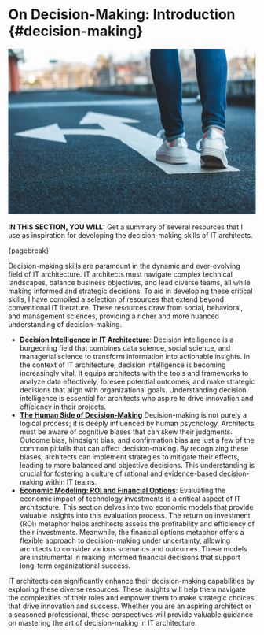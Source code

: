 

# On Decision-Making: Introduction {#decision-making}

![image by zbynek pospisil from istock](assets/images/iStock-1138420319.jpg)

**IN THIS SECTION, YOU WILL:**  Get a summary of several resources that I use as inspiration for developing the decision-making skills of IT architects.

{pagebreak}

Decision-making skills are paramount in the dynamic and ever-evolving field of IT architecture. IT architects must navigate complex technical landscapes, balance business objectives, and lead diverse teams, all while making informed and strategic decisions. To aid in developing these critical skills, I have compiled a selection of resources that extend beyond conventional IT literature. These resources draw from social, behavioral, and management sciences, providing a richer and more nuanced understanding of decision-making.

* **[Decision Intelligence in IT Architecture](#decision-intelligence)**: Decision intelligence is a burgeoning field that combines data science, social science, and managerial science to transform information into actionable insights. In the context of IT architecture, decision intelligence is becoming increasingly vital. It equips architects with the tools and frameworks to analyze data effectively, foresee potential outcomes, and make strategic decisions that align with organizational goals. Understanding decision intelligence is essential for architects who aspire to drive innovation and efficiency in their projects.
* **[The Human Side of Decision-Making](#human-decisions)** Decision-making is not purely a logical process; it is deeply influenced by human psychology. Architects must be aware of cognitive biases that can skew their judgments. Outcome bias, hindsight bias, and confirmation bias are just a few of the common pitfalls that can affect decision-making. By recognizing these biases, architects can implement strategies to mitigate their effects, leading to more balanced and objective decisions. This understanding is crucial for fostering a culture of rational and evidence-based decision-making within IT teams.
* **[Economic Modeling: ROI and Financial Options](#economics)**: Evaluating the economic impact of technology investments is a critical aspect of IT architecture. This section delves into two economic models that provide valuable insights into this evaluation process. The return on investment (ROI) metaphor helps architects assess the profitability and efficiency of their investments. Meanwhile, the financial options metaphor offers a flexible approach to decision-making under uncertainty, allowing architects to consider various scenarios and outcomes. These models are instrumental in making informed financial decisions that support long-term organizational success.

IT architects can significantly enhance their decision-making capabilities by exploring these diverse resources. These insights will help them navigate the complexities of their roles and empower them to make strategic choices that drive innovation and success. Whether you are an aspiring architect or a seasoned professional, these perspectives will provide valuable guidance on mastering the art of decision-making in IT architecture.